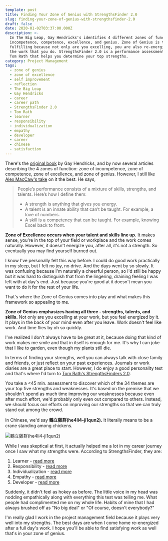 ```yaml
---
template: post
title: Finding Your Zone of Genius with StrengthsFinder 2.0
slug: finding-your-zone-of-genius-with-strengthsfinder-2.0
draft: false
date: 2020-01-02T03:37:00.000Z
description: >-
  In The Big Leap, Gay Hendricks's identifies 4 different zones of function:
  incompetence, competence, excellence, and genius. Zone of Genius is the most
  fulfilling because not only are you excelling, you are also re-energized by
  the work that you do. StrengthsFinder 2.0 is a performance assessment test by
  Tom Rath that helps you determine your top strengths.  
category: Project Management
tags:
  - zone of genius
  - zone of excellence
  - self improvement
  - reflection
  - The Big Leap
  - Gay Hendricks
  - career
  - career path
  - StrengthsFinder 2.0
  - Tom Rath
  - learner
  - responsibility
  - individualization
  - empathy
  - developer
  - career
  - chinese
  - satisfaction
---
```

There's the [original book](https://hendricks.com/amazon/) by Gay Hendricks, and by now several articles describing the 4 zones of function: zone of incompetence, zone of competence, zone of excellence, and  zone of genius. However, I still like [Alex MacCaw's take](https://blog.alexmaccaw.com/zone-of-genius) on it the best. He says,

> People’s performance consists of a mixture of skills, strengths, and talents. Here’s how I define them:
>
> * A strength is anything that gives you energy. 
> * A talent is an innate ability that can’t be taught. For example, a love of numbers.
> * A skill is a competency that can be taught. For example, knowing Excel back to front.

**Zone of Excellence occurs when your talent and skills line up.** It makes sense, you're in the top of your field or workplace and the work comes naturally. However, it doesn't energize you, after all, it's not a strength. So eventually you may find yourself burned out.

I know I've personally felt this way before. I could do good work practically in my sleep, but I felt no joy, no drive. And the days went by so slowly. It was confusing because I'm naturally a cheerful person, so I'd still be happy but it was hard to distinguish that from the lingering, draining feeling I was left with at day's end. Just because you're good at it doesn't mean you want to do it for the rest of your life.  

That's where the Zone of Genius comes into play and what makes this framework so appealing to me.

**Zone of Genius emphasizes having all three - strengths, talents, and skills.** Not only are you excelling at your work, but you feel energized by it. It plays in the back of your mind even after you leave. Work doesn't feel like work. And time flies by oh so quickly.

I've realized I don't always have to be great at it, because doing that kind of work makes me smile and that in itself is enough for me. It's why I can joke that I like to garden, even though my plants still die. 

In terms of finding your strengths, well you can always talk with close family and friends, or just reflect on your past experiences. Journals or work diaries are a great place to start. However, I do enjoy a good personality test and that's where I'd turn to [Tom Rath's StrengthsFinders 2.0](https://www.tomrath.org/book/strengthsfinder/). 

You take a <45 min. assessment to discover which of the 34 themes are your top five strengths and weaknesses. It's based on the premise that we shouldn't spend as much time improving our weaknesses because even after much effort, we'd probably only even out compared to others. Instead, we should focus our efforts on improving our strengths so that we can truly stand out among the crowd.

In Chinese, we'd say **鶴立雞群(he4li4-ji1qun2).** It literally means to be a crane standing among chickens. 

![鶴立雞群(he4li4-ji1qun2)](/media/2020-01-01_he4li4ji1qun2.png "鶴立雞群(he4li4-ji1qun2). It means to stand far above everybody else. It literally means to be a crane standing among chickens.")

While I was skeptical at first, it actually helped me a lot in my career journey once I saw what my strengths were. According to StrengthsFinder, they are:  

1. Learner - [read more](https://news.gallup.com/businessjournal/694/learner.aspx)
2. Responsibility - [read more](https://news.gallup.com/businessjournal/706/responsibility.aspx)
3. Individualization - [read more](https://news.gallup.com/businessjournal/685/individualization.aspx)
4. Empathy - [read more](https://news.gallup.com/businessjournal/667/empathy.aspx)
5. Developer - [read more](https://news.gallup.com/businessjournal/661/developer.aspx)

Suddenly, it didn't feel as hokey as before. The little voice in my head was nodding empathically along with everything this test was telling me. What people had complimented me on my whole life. Habits of mine that I had always brushed off as "No big deal" or "Of course, doesn't everybody?"

I'm really glad I work in the project management field because it plays very well into my strengths. The best days are when I come home re-energized after a full day's work. I hope you'll be able to find satisfying work as well that's in your zone of genius.
